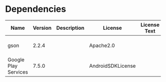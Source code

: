 Dependencies
============

Name                 | Version | Description                          | License           | License Text | URL                                                   | Modified | Interaction
-------------------- | ------- | ------------------------------------ | ----------------- | ------------ | ----------------------------------------------------- | -------- | ------------------------------------
gson                 | 2.2.4   |                                      | Apache2.0         |              | https://code.google.com/p/google-gson                 | NO       | Dynamically linked. Not distributed.
Google Play Services | 7.5.0   |                                      | AndroidSDKLicense |              | https://developers.google.com/android/guides/overview | NO       | Dynamically linked. Not distributed.
